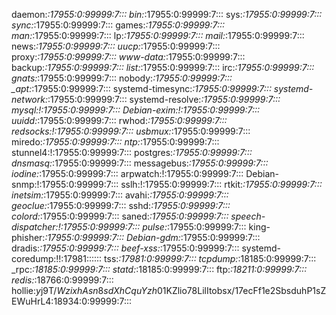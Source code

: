 daemon:*:17955:0:99999:7:::
bin:*:17955:0:99999:7:::
sys:*:17955:0:99999:7:::
sync:*:17955:0:99999:7:::
games:*:17955:0:99999:7:::
man:*:17955:0:99999:7:::
lp:*:17955:0:99999:7:::
mail:*:17955:0:99999:7:::
news:*:17955:0:99999:7:::
uucp:*:17955:0:99999:7:::
proxy:*:17955:0:99999:7:::
www-data:*:17955:0:99999:7:::
backup:*:17955:0:99999:7:::
list:*:17955:0:99999:7:::
irc:*:17955:0:99999:7:::
gnats:*:17955:0:99999:7:::
nobody:*:17955:0:99999:7:::
_apt:*:17955:0:99999:7:::
systemd-timesync:*:17955:0:99999:7:::
systemd-network:*:17955:0:99999:7:::
systemd-resolve:*:17955:0:99999:7:::
mysql:!:17955:0:99999:7:::
Debian-exim:!:17955:0:99999:7:::
uuidd:*:17955:0:99999:7:::
rwhod:*:17955:0:99999:7:::
redsocks:!:17955:0:99999:7:::
usbmux:*:17955:0:99999:7:::
miredo:*:17955:0:99999:7:::
ntp:*:17955:0:99999:7:::
stunnel4:!:17955:0:99999:7:::
postgres:*:17955:0:99999:7:::
dnsmasq:*:17955:0:99999:7:::
messagebus:*:17955:0:99999:7:::
iodine:*:17955:0:99999:7:::
arpwatch:!:17955:0:99999:7:::
Debian-snmp:!:17955:0:99999:7:::
sslh:!:17955:0:99999:7:::
rtkit:*:17955:0:99999:7:::
inetsim:*:17955:0:99999:7:::
avahi:*:17955:0:99999:7:::
geoclue:*:17955:0:99999:7:::
sshd:*:17955:0:99999:7:::
colord:*:17955:0:99999:7:::
saned:*:17955:0:99999:7:::
speech-dispatcher:!:17955:0:99999:7:::
pulse:*:17955:0:99999:7:::
king-phisher:*:17955:0:99999:7:::
Debian-gdm:*:17955:0:99999:7:::
dradis:*:17955:0:99999:7:::
beef-xss:*:17955:0:99999:7:::
systemd-coredump:!!:17981::::::
tss:*:17981:0:99999:7:::
tcpdump:*:18185:0:99999:7:::
_rpc:*:18185:0:99999:7:::
statd:*:18185:0:99999:7:::
ftp:*:18211:0:99999:7:::
redis:*:18766:0:99999:7:::
hollie:$y$j9T$/WzixhAsn8sdXhCquYzh01$KZlio78LilItobsx/17ecFf1e2SbsduhP1sZEWuHrL4:18934:0:99999:7:::